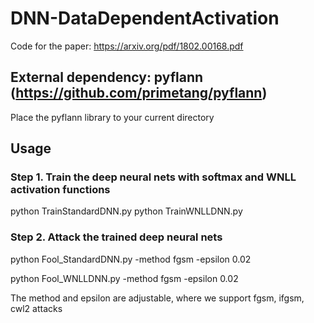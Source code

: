 # DNN-DataDependentActivation
Code for the paper: https://arxiv.org/pdf/1802.00168.pdf

## External dependency: pyflann (https://github.com/primetang/pyflann)
Place the pyflann library to your current directory

## Usage
### Step 1. Train the deep neural nets with softmax and WNLL activation functions
python TrainStandardDNN.py
python TrainWNLLDNN.py

### Step 2. Attack the trained deep neural nets
python Fool_StandardDNN.py -method fgsm -epsilon 0.02

python Fool_WNLLDNN.py -method fgsm -epsilon 0.02

The method and epsilon are adjustable, where we support fgsm, ifgsm, cwl2 attacks
